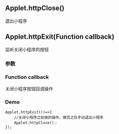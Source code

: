 ## Applet.httpClose()
退出小程序

## Applet.httpExit(Function callback)
监听关闭小程序的按钮

### 参数
### Function callback
关闭小程序按钮回调操作


### Demo 

```
Applet.httpExit(()=>{
	//关闭小程序之前做的操作，做完之后手动退出小程序
	Applet.httpClose()；
});

```